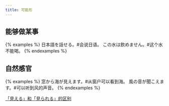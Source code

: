 ```yaml
---
title: 可能形
---
```


## 能够做某事

{% examples %}
日本語を話せる。#会说日语。
この水は飲めません。#这个水不能喝。
{% endexamples %}

## 自然感官

{% examples %}
窓から海が見えます。#从窗户可以看到海。
風の音が聞こえます。#可以听到风的声音。
{% endexamples %}

[「見える」和「見られる」的区别](../vocab/diff#見える見られる)
